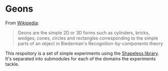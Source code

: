 Geons
===

From [Wikipedia](https://en.wikipedia.org/wiki/Geon_(psychology)):
> Geons are the simple 2D or 3D forms such as cylinders, bricks, wedges, cones, circles and rectangles corresponding to the simple parts of an object in Biederman's Recognition-by-components theory

This respoitory is a set of simple experiments using the [Shapeless library](https://github.com/milessabin/shapeless).
It's separated into submodules for each of the domains the experiments tackle.  
